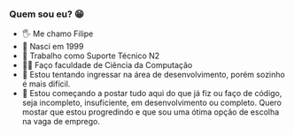 ### Quem sou eu? 😁
- 🖐  Me chamo Filipe
- 🎈  Nasci em 1999 
- 💼 Trabalho como Suporte Técnico N2
- 👨‍💻 Faço faculdade de Ciência da Computação
- 🎨 Estou tentando ingressar na área de desenvolvimento, porém sozinho é mais difícil.
- 🔰 Estou começando a postar tudo aqui do que já fiz ou faço de código, seja incompleto, insuficiente, em desenvolvimento ou completo. Quero mostar que estou progredindo e que sou uma ótima opção de escolha na vaga de emprego.

<!--
**Fellepss/Fellepss** is a ✨ _special_ ✨ repository because its `README.md` (this file) appears on your GitHub profile.

Here are some ideas to get you started:

- 🔭 I’m currently working on ...
- 🌱 I’m currently learning ...
- 👯 I’m looking to collaborate on ...
- 🤔 I’m looking for help with ...
- 💬 Ask me about ...
- 📫 How to reach me: ...
- 😄 Pronouns: ...
- ⚡ Fun fact: ...
-->
